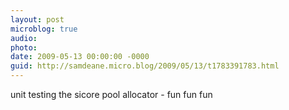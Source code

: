 ```yaml
---
layout: post
microblog: true
audio: 
photo: 
date: 2009-05-13 00:00:00 -0000
guid: http://samdeane.micro.blog/2009/05/13/t1783391783.html
---
```

unit testing the sicore pool allocator - fun fun fun
